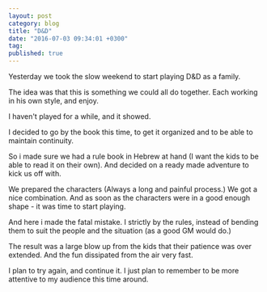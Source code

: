 ```yaml
---
layout: post
category: blog
title: "D&D"
date: "2016-07-03 09:34:01 +0300"
tag:
published: true
---
```

Yesterday we took the slow weekend to start playing D&D as a family.

The idea was that this is something we could all do together. Each working in his own style, and enjoy.

I haven't played for a while, and it showed.

I decided to go by the book this time, to get it organized and to be able to maintain continuity.

So i made sure we had a rule book in Hebrew at hand (I want the kids to be able to read it on their own). And decided on a ready made adventure to kick us off with.

We prepared the characters (Always a long and painful process.) We got a nice combination. And as soon as the characters were in a good enough shape - it was time to start playing.

And here i made the fatal mistake. I strictly by the rules, instead of bending them to suit the people and the situation (as a good GM would do.)

The result was a large blow up from the kids that their patience was over extended. And the fun dissipated from the air very fast.

I plan to try again, and continue it. I just plan to remember to be more attentive to my audience this time around.
